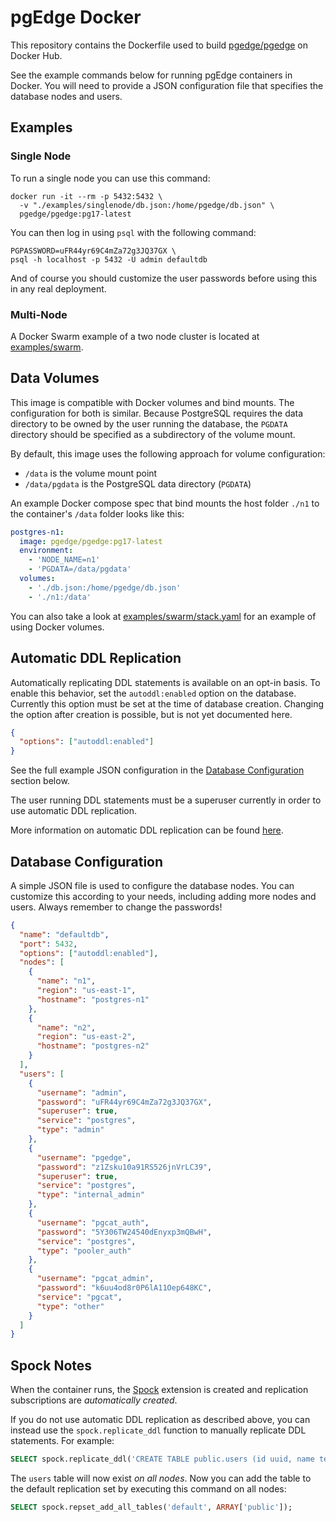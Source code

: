 # pgEdge Docker

This repository contains the Dockerfile used to build
[pgedge/pgedge](https://hub.docker.com/repository/docker/pgedge/pgedge)
on Docker Hub.

See the example commands below for running pgEdge containers in Docker. You will
need to provide a JSON configuration file that specifies the database nodes and
users.

## Examples

### Single Node

To run a single node you can use this command:

```
docker run -it --rm -p 5432:5432 \
  -v "./examples/singlenode/db.json:/home/pgedge/db.json" \
  pgedge/pgedge:pg17-latest
```

You can then log in using `psql` with the following command:

```
PGPASSWORD=uFR44yr69C4mZa72g3JQ37GX \
psql -h localhost -p 5432 -U admin defaultdb
```

And of course you should customize the user passwords before using this in
any real deployment.

### Multi-Node

A Docker Swarm example of a two node cluster is located at [examples/swarm](examples/swarm).

## Data Volumes

This image is compatible with Docker volumes and bind mounts. The configuration
for both is similar. Because PostgreSQL requires the data directory to be owned
by the user running the database, the `PGDATA` directory should be specified as
a subdirectory of the volume mount.

By default, this image uses the following approach for volume configuration:

- `/data` is the volume mount point
- `/data/pgdata` is the PostgreSQL data directory (`PGDATA`)

An example Docker compose spec that bind mounts the host folder `./n1` to the
container's `/data` folder looks like this:

```yaml
postgres-n1:
  image: pgedge/pgedge:pg17-latest
  environment:
    - 'NODE_NAME=n1'
    - 'PGDATA=/data/pgdata'
  volumes:
    - './db.json:/home/pgedge/db.json'
    - './n1:/data'
```

You can also take a look at [examples/swarm/stack.yaml](examples/swarm/stack.yaml)
for an example of using Docker volumes.

## Automatic DDL Replication

Automatically replicating DDL statements is available on an opt-in basis. To
enable this behavior, set the `autoddl:enabled` option on the database. Currently
this option must be set at the time of database creation. Changing the option
after creation is possible, but is not yet documented here.

```json
{
  "options": ["autoddl:enabled"]
}
```

See the full example JSON configuration in the
[Database Configuration](#database-configuration) section below.

The user running DDL statements must be a superuser currently in order to use
automatic DDL replication.

More information on automatic DDL replication can be found [here](https://docs.pgedge.com/platform/advanced/autoddl).

## Database Configuration

A simple JSON file is used to configure the database nodes. You can customize
this according to your needs, including adding more nodes and users. Always
remember to change the passwords!

```json
{
  "name": "defaultdb",
  "port": 5432,
  "options": ["autoddl:enabled"],
  "nodes": [
    {
      "name": "n1",
      "region": "us-east-1",
      "hostname": "postgres-n1"
    },
    {
      "name": "n2",
      "region": "us-east-2",
      "hostname": "postgres-n2"
    }
  ],
  "users": [
    {
      "username": "admin",
      "password": "uFR44yr69C4mZa72g3JQ37GX",
      "superuser": true,
      "service": "postgres",
      "type": "admin"
    },
    {
      "username": "pgedge",
      "password": "z1Zsku10a91RS526jnVrLC39",
      "superuser": true,
      "service": "postgres",
      "type": "internal_admin"
    },
    {
      "username": "pgcat_auth",
      "password": "5Y306TW24540dEnyxp3mQBwH",
      "service": "postgres",
      "type": "pooler_auth"
    },
    {
      "username": "pgcat_admin",
      "password": "k6uu4od8r0P6lA11Oep648KC",
      "service": "pgcat",
      "type": "other"
    }
  ]
}
```

## Spock Notes

When the container runs, the [Spock](https://github.com/pgedge/spock) extension
is created and replication subscriptions are _automatically created_.

If you do not use automatic DDL replication as described above, you can instead
use the `spock.replicate_ddl` function to manually replicate DDL statements.
For example:

```sql
SELECT spock.replicate_ddl('CREATE TABLE public.users (id uuid, name text, PRIMARY KEY (id))');
```

The `users` table will now exist _on all nodes_. Now you can add the table to the
default replication set by executing this command on all nodes:

```sql
SELECT spock.repset_add_all_tables('default', ARRAY['public']);
```

